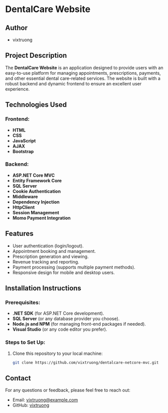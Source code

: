 # DentalCare Website

## Author
- vixtruong

## Project Description
The **DentalCare Website** is an application designed to provide users with an easy-to-use platform for managing appointments, prescriptions, payments, and other essential dental care-related services. The website is built with a robust backend and dynamic frontend to ensure an excellent user experience.

## Technologies Used

### Frontend:
- **HTML**
- **CSS**
- **JavaScript**
- **AJAX**
- **Bootstrap**

### Backend:
- **ASP.NET Core MVC**
- **Entity Framework Core**
- **SQL Server**
- **Cookie Authentication**
- **Middleware**
- **Dependency Injection**
- **HttpClient**
- **Session Management**
- **Momo Payment Integration**

## Features
- User authentication (login/logout).
- Appointment booking and management.
- Prescription generation and viewing.
- Revenue tracking and reporting.
- Payment processing (supports multiple payment methods).
- Responsive design for mobile and desktop users.

## Installation Instructions

### Prerequisites:
- **.NET SDK** (for ASP.NET Core development).
- **SQL Server** (or any database provider you choose).
- **Node.js and NPM** (for managing front-end packages if needed).
- **Visual Studio** (or any code editor you prefer).

### Steps to Set Up:
1. Clone this repository to your local machine:
   ```bash
   git clone https://github.com/vixtruong/dentalcare-netcore-mvc.git

## Contact
For any questions or feedback, please feel free to reach out:
- Email: [vixtruong@example.com](mailto:vixtruong@example.com)
- GitHub: [vixtruong](https://github.com/vixtruong)
